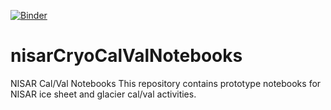 [![Binder](https://gesis.mybinder.org/badge_logo.svg)](https://mybinder.org/v2/gh/fastice/nisarCryoCalValNotebooks.git/HEAD)
# nisarCryoCalValNotebooks
NISAR Cal/Val Notebooks
This repository contains prototype notebooks for NISAR ice sheet and glacier cal/val activities.


